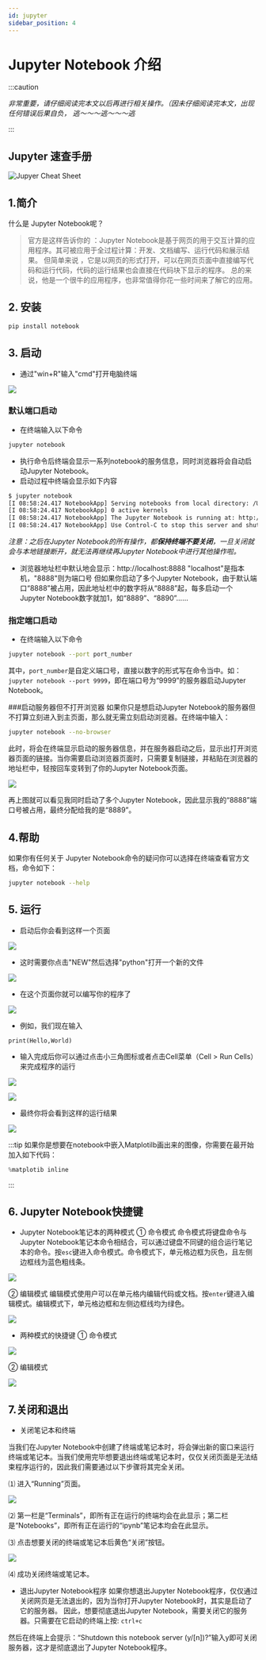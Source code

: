 ```yaml
---
id: jupyter
sidebar_position: 4
---
```


# Jupyter Notebook 介绍

:::caution

*非常重要，请仔细阅读完本文以后再进行相关操作。（因未仔细阅读完本文，出现任何错误后果自负， 逃～～～逃～～～逃*

:::

## Jupyter 速查手册

![Jupyer Cheat Sheet](./img/jupyter-notebook-cheat-sheet.png)

## 1.简介
什么是 Jupyter Notebook呢？
>官方是这样告诉你的 ：Jupyter Notebook是基于网页的用于交互计算的应用程序。其可被应用于全过程计算：开发、文档编写、运行代码和展示结果。
但简单来说 ，它是以网页的形式打开，可以在网页页面中直接编写代码和运行代码，代码的运行结果也会直接在代码块下显示的程序。
总的来说，他是一个很牛的应用程序，也非常值得你花一些时间来了解它的应用。

## 2. 安装
```sh
pip install notebook
```
## 3. 启动
- 通过"win+R"输入"cmd"打开电脑终端

![](./img/jupyter_1.png)


### 默认端口启动

- 在终端输入以下命令

```sh
jupyter notebook
```

- 执行命令后终端会显示一系列notebook的服务信息，同时浏览器将会自动启动Jupyter Notebook。
- 启动过程中终端会显示如下内容

```sh
$ jupyter notebook
[I 08:58:24.417 NotebookApp] Serving notebooks from local directory: /Users/catherine
[I 08:58:24.417 NotebookApp] 0 active kernels
[I 08:58:24.417 NotebookApp] The Jupyter Notebook is running at: http://localhost:8888/
[I 08:58:24.417 NotebookApp] Use Control-C to stop this server and shut down all kernels (twice to skip confirmation).
```
*注意：之后在Jupyter Notebook的所有操作，都**保持终端不要关闭**，一旦关闭就会与本地链接断开，就无法再继续再Jupyter Notebook中进行其他操作啦。*

- 浏览器地址栏中默认地会显示：http://localhost:8888
"localhost"是指本机，"8888"则为端口号
但如果你启动了多个Jupyter Notebook，由于默认端口“8888”被占用，因此地址栏中的数字将从“8888”起，每多启动一个Jupyter Notebook数字就加1，如“8889”、“8890”……

### 指定端口启动

- 在终端输入以下命令

```sh
jupyter notebook --port port_number
```

其中，`port_number`是自定义端口号，直接以数字的形式写在命令当中。如：`jupyter notebook --port 9999`，即在端口号为“9999”的服务器启动Jupyter Notebook。

###启动服务器但不打开浏览器
如果你只是想启动Jupyter Notebook的服务器但不打算立刻进入到主页面，那么就无需立刻启动浏览器。在终端中输入：

```sh
jupyter notebook --no-browser
```

此时，将会在终端显示启动的服务器信息，并在服务器启动之后，显示出打开浏览器页面的链接。当你需要启动浏览器页面时，只需要复制链接，并粘贴在浏览器的地址栏中，轻按回车变转到了你的Jupyter Notebook页面。

![](./img/jupyter_9.png)

再上图就可以看见我同时启动了多个Jupyter Notebook，因此显示我的“8888”端口号被占用，最终分配给我的是“8889”。


## 4.帮助

如果你有任何关于 Jupyter Notebook命令的疑问你可以选择在终端查看官方文档，命令如下：

```sh
jupyter notebook --help
```

## 5. 运行
- 启动后你会看到这样一个页面

![](./img/jupyter_3.png)

- 这时需要你点击"NEW"然后选择"python"打开一个新的文件

![](./img/jupyter_4.png)

- 在这个页面你就可以编写你的程序了

![](./img/jupyter_5.png)

- 例如，我们现在输入
```
print(Hello,World)
```
- 输入完成后你可以通过点击小三角图标或者点击Cell菜单（Cell > Run Cells）来完成程序的运行

![](./img/jupyter_6.png)

![](./img/jupyter_7.png)

- 最终你将会看到这样的运行结果

![](./img/jupyter_8.png)

:::tip
如果你是想要在notebook中嵌入Matplotilb画出来的图像，你需要在最开始加入如下代码：

```python
%matplotib inline
```
:::

## 6. Jupyter Notebook快捷键
-  Jupyter Notebook笔记本的两种模式
① 命令模式
命令模式将键盘命令与Jupyter Notebook笔记本命令相结合，可以通过键盘不同键的组合运行笔记本的命令。按`esc`键进入命令模式。命令模式下，单元格边框为灰色，且左侧边框线为蓝色粗线条。

![](./img/jupyter_10.png)

② 编辑模式
编辑模式使用户可以在单元格内编辑代码或文档。按`enter`键进入编辑模式。编辑模式下，单元格边框和左侧边框线均为绿色。

![](./img/jupyter_11.png)

- 两种模式的快捷键
① 命令模式

![](./img/jupyter_12.png)

② 编辑模式

![](./img/jupyter_13.png)


## 7.关闭和退出
- 关闭笔记本和终端

当我们在Jupyter Notebook中创建了终端或笔记本时，将会弹出新的窗口来运行终端或笔记本。当我们使用完毕想要退出终端或笔记本时，仅仅关闭页面是无法结束程序运行的，因此我们需要通过以下步骤将其完全关闭。

⑴ 进入“Running”页面。

![](./img/jupyter_14.png)

⑵ 第一栏是“Terminals”，即所有正在运行的终端均会在此显示；第二栏是“Notebooks”，即所有正在运行的“ipynb”笔记本均会在此显示。

⑶ 点击想要关闭的终端或笔记本后黄色“关闭”按钮。

![](./img/jupyter_15.png)

⑷ 成功关闭终端或笔记本。

- 退出Jupyter Notebook程序
如果你想退出Jupyter Notebook程序，仅仅通过关闭网页是无法退出的，因为当你打开Jupyter Notebook时，其实是启动了它的服务器。
因此，想要彻底退出Jupyter Notebook，需要关闭它的服务器。只需要在它启动的终端上按: `ctrl+c`


然后在终端上会提示：“Shutdown this notebook server (y/[n])?”输入y即可关闭服务器，这才是彻底退出了Jupyter Notebook程序。